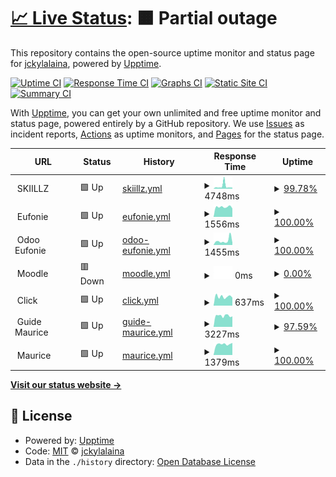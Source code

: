 # [📈 Live Status](https://jckylalaina.github.io/uptime): <!--live status--> **🟧 Partial outage**

This repository contains the open-source uptime monitor and status page for [jckylalaina](https://jckylalaina.github.io/uptime), powered by [Upptime](https://github.com/upptime/upptime).

[![Uptime CI](https://github.com/jckylalaina/uptime/workflows/Uptime%20CI/badge.svg)](https://github.com/jckylalaina/uptime/actions?query=workflow%3A%22Uptime+CI%22)
[![Response Time CI](https://github.com/jckylalaina/uptime/workflows/Response%20Time%20CI/badge.svg)](https://github.com/jckylalaina/uptime/actions?query=workflow%3A%22Response+Time+CI%22)
[![Graphs CI](https://github.com/jckylalaina/uptime/workflows/Graphs%20CI/badge.svg)](https://github.com/jckylalaina/uptime/actions?query=workflow%3A%22Graphs+CI%22)
[![Static Site CI](https://github.com/jckylalaina/uptime/workflows/Static%20Site%20CI/badge.svg)](https://github.com/jckylalaina/uptime/actions?query=workflow%3A%22Static+Site+CI%22)
[![Summary CI](https://github.com/jckylalaina/uptime/workflows/Summary%20CI/badge.svg)](https://github.com/jckylalaina/uptime/actions?query=workflow%3A%22Summary+CI%22)

With [Upptime](https://upptime.js.org), you can get your own unlimited and free uptime monitor and status page, powered entirely by a GitHub repository. We use [Issues](https://github.com/jckylalaina/uptime/issues) as incident reports, [Actions](https://github.com/jckylalaina/uptime/actions) as uptime monitors, and [Pages](https://jckylalaina.github.io/uptime) for the status page.

<!--start: status pages-->
<!-- This summary is generated by Upptime (https://github.com/upptime/upptime) -->
<!-- Do not edit this manually, your changes will be overwritten -->
<!-- prettier-ignore -->
| URL | Status | History | Response Time | Uptime |
| --- | ------ | ------- | ------------- | ------ |
| <img alt="" src="https://icons.duckduckgo.com/ip3/null.ico" height="13"> SKIILLZ | 🟩 Up | [skiillz.yml](https://github.com/jckylalaina/uptime/commits/HEAD/history/skiillz.yml) | <details><summary><img alt="Response time graph" src="./graphs/skiillz/response-time-week.png" height="20"> 4748ms</summary><br><a href="https://jckylalaina.github.io/uptime/history/skiillz"><img alt="Response time 2999" src="https://img.shields.io/endpoint?url=https%3A%2F%2Fraw.githubusercontent.com%2Fjckylalaina%2Fuptime%2FHEAD%2Fapi%2Fskiillz%2Fresponse-time.json"></a><br><a href="https://jckylalaina.github.io/uptime/history/skiillz"><img alt="24-hour response time 2127" src="https://img.shields.io/endpoint?url=https%3A%2F%2Fraw.githubusercontent.com%2Fjckylalaina%2Fuptime%2FHEAD%2Fapi%2Fskiillz%2Fresponse-time-day.json"></a><br><a href="https://jckylalaina.github.io/uptime/history/skiillz"><img alt="7-day response time 4748" src="https://img.shields.io/endpoint?url=https%3A%2F%2Fraw.githubusercontent.com%2Fjckylalaina%2Fuptime%2FHEAD%2Fapi%2Fskiillz%2Fresponse-time-week.json"></a><br><a href="https://jckylalaina.github.io/uptime/history/skiillz"><img alt="30-day response time 2999" src="https://img.shields.io/endpoint?url=https%3A%2F%2Fraw.githubusercontent.com%2Fjckylalaina%2Fuptime%2FHEAD%2Fapi%2Fskiillz%2Fresponse-time-month.json"></a><br><a href="https://jckylalaina.github.io/uptime/history/skiillz"><img alt="1-year response time 2999" src="https://img.shields.io/endpoint?url=https%3A%2F%2Fraw.githubusercontent.com%2Fjckylalaina%2Fuptime%2FHEAD%2Fapi%2Fskiillz%2Fresponse-time-year.json"></a></details> | <details><summary><a href="https://jckylalaina.github.io/uptime/history/skiillz">99.78%</a></summary><a href="https://jckylalaina.github.io/uptime/history/skiillz"><img alt="All-time uptime 97.05%" src="https://img.shields.io/endpoint?url=https%3A%2F%2Fraw.githubusercontent.com%2Fjckylalaina%2Fuptime%2FHEAD%2Fapi%2Fskiillz%2Fuptime.json"></a><br><a href="https://jckylalaina.github.io/uptime/history/skiillz"><img alt="24-hour uptime 100.00%" src="https://img.shields.io/endpoint?url=https%3A%2F%2Fraw.githubusercontent.com%2Fjckylalaina%2Fuptime%2FHEAD%2Fapi%2Fskiillz%2Fuptime-day.json"></a><br><a href="https://jckylalaina.github.io/uptime/history/skiillz"><img alt="7-day uptime 99.78%" src="https://img.shields.io/endpoint?url=https%3A%2F%2Fraw.githubusercontent.com%2Fjckylalaina%2Fuptime%2FHEAD%2Fapi%2Fskiillz%2Fuptime-week.json"></a><br><a href="https://jckylalaina.github.io/uptime/history/skiillz"><img alt="30-day uptime 97.05%" src="https://img.shields.io/endpoint?url=https%3A%2F%2Fraw.githubusercontent.com%2Fjckylalaina%2Fuptime%2FHEAD%2Fapi%2Fskiillz%2Fuptime-month.json"></a><br><a href="https://jckylalaina.github.io/uptime/history/skiillz"><img alt="1-year uptime 97.05%" src="https://img.shields.io/endpoint?url=https%3A%2F%2Fraw.githubusercontent.com%2Fjckylalaina%2Fuptime%2FHEAD%2Fapi%2Fskiillz%2Fuptime-year.json"></a></details>
| <img alt="" src="https://icons.duckduckgo.com/ip3/null.ico" height="13"> Eufonie | 🟩 Up | [eufonie.yml](https://github.com/jckylalaina/uptime/commits/HEAD/history/eufonie.yml) | <details><summary><img alt="Response time graph" src="./graphs/eufonie/response-time-week.png" height="20"> 1556ms</summary><br><a href="https://jckylalaina.github.io/uptime/history/eufonie"><img alt="Response time 1578" src="https://img.shields.io/endpoint?url=https%3A%2F%2Fraw.githubusercontent.com%2Fjckylalaina%2Fuptime%2FHEAD%2Fapi%2Feufonie%2Fresponse-time.json"></a><br><a href="https://jckylalaina.github.io/uptime/history/eufonie"><img alt="24-hour response time 1323" src="https://img.shields.io/endpoint?url=https%3A%2F%2Fraw.githubusercontent.com%2Fjckylalaina%2Fuptime%2FHEAD%2Fapi%2Feufonie%2Fresponse-time-day.json"></a><br><a href="https://jckylalaina.github.io/uptime/history/eufonie"><img alt="7-day response time 1556" src="https://img.shields.io/endpoint?url=https%3A%2F%2Fraw.githubusercontent.com%2Fjckylalaina%2Fuptime%2FHEAD%2Fapi%2Feufonie%2Fresponse-time-week.json"></a><br><a href="https://jckylalaina.github.io/uptime/history/eufonie"><img alt="30-day response time 1578" src="https://img.shields.io/endpoint?url=https%3A%2F%2Fraw.githubusercontent.com%2Fjckylalaina%2Fuptime%2FHEAD%2Fapi%2Feufonie%2Fresponse-time-month.json"></a><br><a href="https://jckylalaina.github.io/uptime/history/eufonie"><img alt="1-year response time 1578" src="https://img.shields.io/endpoint?url=https%3A%2F%2Fraw.githubusercontent.com%2Fjckylalaina%2Fuptime%2FHEAD%2Fapi%2Feufonie%2Fresponse-time-year.json"></a></details> | <details><summary><a href="https://jckylalaina.github.io/uptime/history/eufonie">100.00%</a></summary><a href="https://jckylalaina.github.io/uptime/history/eufonie"><img alt="All-time uptime 100.00%" src="https://img.shields.io/endpoint?url=https%3A%2F%2Fraw.githubusercontent.com%2Fjckylalaina%2Fuptime%2FHEAD%2Fapi%2Feufonie%2Fuptime.json"></a><br><a href="https://jckylalaina.github.io/uptime/history/eufonie"><img alt="24-hour uptime 100.00%" src="https://img.shields.io/endpoint?url=https%3A%2F%2Fraw.githubusercontent.com%2Fjckylalaina%2Fuptime%2FHEAD%2Fapi%2Feufonie%2Fuptime-day.json"></a><br><a href="https://jckylalaina.github.io/uptime/history/eufonie"><img alt="7-day uptime 100.00%" src="https://img.shields.io/endpoint?url=https%3A%2F%2Fraw.githubusercontent.com%2Fjckylalaina%2Fuptime%2FHEAD%2Fapi%2Feufonie%2Fuptime-week.json"></a><br><a href="https://jckylalaina.github.io/uptime/history/eufonie"><img alt="30-day uptime 100.00%" src="https://img.shields.io/endpoint?url=https%3A%2F%2Fraw.githubusercontent.com%2Fjckylalaina%2Fuptime%2FHEAD%2Fapi%2Feufonie%2Fuptime-month.json"></a><br><a href="https://jckylalaina.github.io/uptime/history/eufonie"><img alt="1-year uptime 100.00%" src="https://img.shields.io/endpoint?url=https%3A%2F%2Fraw.githubusercontent.com%2Fjckylalaina%2Fuptime%2FHEAD%2Fapi%2Feufonie%2Fuptime-year.json"></a></details>
| <img alt="" src="https://icons.duckduckgo.com/ip3/null.ico" height="13"> Odoo Eufonie | 🟩 Up | [odoo-eufonie.yml](https://github.com/jckylalaina/uptime/commits/HEAD/history/odoo-eufonie.yml) | <details><summary><img alt="Response time graph" src="./graphs/odoo-eufonie/response-time-week.png" height="20"> 1455ms</summary><br><a href="https://jckylalaina.github.io/uptime/history/odoo-eufonie"><img alt="Response time 1313" src="https://img.shields.io/endpoint?url=https%3A%2F%2Fraw.githubusercontent.com%2Fjckylalaina%2Fuptime%2FHEAD%2Fapi%2Fodoo-eufonie%2Fresponse-time.json"></a><br><a href="https://jckylalaina.github.io/uptime/history/odoo-eufonie"><img alt="24-hour response time 743" src="https://img.shields.io/endpoint?url=https%3A%2F%2Fraw.githubusercontent.com%2Fjckylalaina%2Fuptime%2FHEAD%2Fapi%2Fodoo-eufonie%2Fresponse-time-day.json"></a><br><a href="https://jckylalaina.github.io/uptime/history/odoo-eufonie"><img alt="7-day response time 1455" src="https://img.shields.io/endpoint?url=https%3A%2F%2Fraw.githubusercontent.com%2Fjckylalaina%2Fuptime%2FHEAD%2Fapi%2Fodoo-eufonie%2Fresponse-time-week.json"></a><br><a href="https://jckylalaina.github.io/uptime/history/odoo-eufonie"><img alt="30-day response time 1313" src="https://img.shields.io/endpoint?url=https%3A%2F%2Fraw.githubusercontent.com%2Fjckylalaina%2Fuptime%2FHEAD%2Fapi%2Fodoo-eufonie%2Fresponse-time-month.json"></a><br><a href="https://jckylalaina.github.io/uptime/history/odoo-eufonie"><img alt="1-year response time 1313" src="https://img.shields.io/endpoint?url=https%3A%2F%2Fraw.githubusercontent.com%2Fjckylalaina%2Fuptime%2FHEAD%2Fapi%2Fodoo-eufonie%2Fresponse-time-year.json"></a></details> | <details><summary><a href="https://jckylalaina.github.io/uptime/history/odoo-eufonie">100.00%</a></summary><a href="https://jckylalaina.github.io/uptime/history/odoo-eufonie"><img alt="All-time uptime 99.91%" src="https://img.shields.io/endpoint?url=https%3A%2F%2Fraw.githubusercontent.com%2Fjckylalaina%2Fuptime%2FHEAD%2Fapi%2Fodoo-eufonie%2Fuptime.json"></a><br><a href="https://jckylalaina.github.io/uptime/history/odoo-eufonie"><img alt="24-hour uptime 100.00%" src="https://img.shields.io/endpoint?url=https%3A%2F%2Fraw.githubusercontent.com%2Fjckylalaina%2Fuptime%2FHEAD%2Fapi%2Fodoo-eufonie%2Fuptime-day.json"></a><br><a href="https://jckylalaina.github.io/uptime/history/odoo-eufonie"><img alt="7-day uptime 100.00%" src="https://img.shields.io/endpoint?url=https%3A%2F%2Fraw.githubusercontent.com%2Fjckylalaina%2Fuptime%2FHEAD%2Fapi%2Fodoo-eufonie%2Fuptime-week.json"></a><br><a href="https://jckylalaina.github.io/uptime/history/odoo-eufonie"><img alt="30-day uptime 99.91%" src="https://img.shields.io/endpoint?url=https%3A%2F%2Fraw.githubusercontent.com%2Fjckylalaina%2Fuptime%2FHEAD%2Fapi%2Fodoo-eufonie%2Fuptime-month.json"></a><br><a href="https://jckylalaina.github.io/uptime/history/odoo-eufonie"><img alt="1-year uptime 99.91%" src="https://img.shields.io/endpoint?url=https%3A%2F%2Fraw.githubusercontent.com%2Fjckylalaina%2Fuptime%2FHEAD%2Fapi%2Fodoo-eufonie%2Fuptime-year.json"></a></details>
| <img alt="" src="https://icons.duckduckgo.com/ip3/null.ico" height="13"> Moodle | 🟥 Down | [moodle.yml](https://github.com/jckylalaina/uptime/commits/HEAD/history/moodle.yml) | <details><summary><img alt="Response time graph" src="./graphs/moodle/response-time-week.png" height="20"> 0ms</summary><br><a href="https://jckylalaina.github.io/uptime/history/moodle"><img alt="Response time 0" src="https://img.shields.io/endpoint?url=https%3A%2F%2Fraw.githubusercontent.com%2Fjckylalaina%2Fuptime%2FHEAD%2Fapi%2Fmoodle%2Fresponse-time.json"></a><br><a href="https://jckylalaina.github.io/uptime/history/moodle"><img alt="24-hour response time 0" src="https://img.shields.io/endpoint?url=https%3A%2F%2Fraw.githubusercontent.com%2Fjckylalaina%2Fuptime%2FHEAD%2Fapi%2Fmoodle%2Fresponse-time-day.json"></a><br><a href="https://jckylalaina.github.io/uptime/history/moodle"><img alt="7-day response time 0" src="https://img.shields.io/endpoint?url=https%3A%2F%2Fraw.githubusercontent.com%2Fjckylalaina%2Fuptime%2FHEAD%2Fapi%2Fmoodle%2Fresponse-time-week.json"></a><br><a href="https://jckylalaina.github.io/uptime/history/moodle"><img alt="30-day response time 0" src="https://img.shields.io/endpoint?url=https%3A%2F%2Fraw.githubusercontent.com%2Fjckylalaina%2Fuptime%2FHEAD%2Fapi%2Fmoodle%2Fresponse-time-month.json"></a><br><a href="https://jckylalaina.github.io/uptime/history/moodle"><img alt="1-year response time 0" src="https://img.shields.io/endpoint?url=https%3A%2F%2Fraw.githubusercontent.com%2Fjckylalaina%2Fuptime%2FHEAD%2Fapi%2Fmoodle%2Fresponse-time-year.json"></a></details> | <details><summary><a href="https://jckylalaina.github.io/uptime/history/moodle">0.00%</a></summary><a href="https://jckylalaina.github.io/uptime/history/moodle"><img alt="All-time uptime 0.00%" src="https://img.shields.io/endpoint?url=https%3A%2F%2Fraw.githubusercontent.com%2Fjckylalaina%2Fuptime%2FHEAD%2Fapi%2Fmoodle%2Fuptime.json"></a><br><a href="https://jckylalaina.github.io/uptime/history/moodle"><img alt="24-hour uptime 0.00%" src="https://img.shields.io/endpoint?url=https%3A%2F%2Fraw.githubusercontent.com%2Fjckylalaina%2Fuptime%2FHEAD%2Fapi%2Fmoodle%2Fuptime-day.json"></a><br><a href="https://jckylalaina.github.io/uptime/history/moodle"><img alt="7-day uptime 0.00%" src="https://img.shields.io/endpoint?url=https%3A%2F%2Fraw.githubusercontent.com%2Fjckylalaina%2Fuptime%2FHEAD%2Fapi%2Fmoodle%2Fuptime-week.json"></a><br><a href="https://jckylalaina.github.io/uptime/history/moodle"><img alt="30-day uptime 0.00%" src="https://img.shields.io/endpoint?url=https%3A%2F%2Fraw.githubusercontent.com%2Fjckylalaina%2Fuptime%2FHEAD%2Fapi%2Fmoodle%2Fuptime-month.json"></a><br><a href="https://jckylalaina.github.io/uptime/history/moodle"><img alt="1-year uptime 0.00%" src="https://img.shields.io/endpoint?url=https%3A%2F%2Fraw.githubusercontent.com%2Fjckylalaina%2Fuptime%2FHEAD%2Fapi%2Fmoodle%2Fuptime-year.json"></a></details>
| <img alt="" src="https://icons.duckduckgo.com/ip3/null.ico" height="13"> Click | 🟩 Up | [click.yml](https://github.com/jckylalaina/uptime/commits/HEAD/history/click.yml) | <details><summary><img alt="Response time graph" src="./graphs/click/response-time-week.png" height="20"> 637ms</summary><br><a href="https://jckylalaina.github.io/uptime/history/click"><img alt="Response time 647" src="https://img.shields.io/endpoint?url=https%3A%2F%2Fraw.githubusercontent.com%2Fjckylalaina%2Fuptime%2FHEAD%2Fapi%2Fclick%2Fresponse-time.json"></a><br><a href="https://jckylalaina.github.io/uptime/history/click"><img alt="24-hour response time 563" src="https://img.shields.io/endpoint?url=https%3A%2F%2Fraw.githubusercontent.com%2Fjckylalaina%2Fuptime%2FHEAD%2Fapi%2Fclick%2Fresponse-time-day.json"></a><br><a href="https://jckylalaina.github.io/uptime/history/click"><img alt="7-day response time 637" src="https://img.shields.io/endpoint?url=https%3A%2F%2Fraw.githubusercontent.com%2Fjckylalaina%2Fuptime%2FHEAD%2Fapi%2Fclick%2Fresponse-time-week.json"></a><br><a href="https://jckylalaina.github.io/uptime/history/click"><img alt="30-day response time 647" src="https://img.shields.io/endpoint?url=https%3A%2F%2Fraw.githubusercontent.com%2Fjckylalaina%2Fuptime%2FHEAD%2Fapi%2Fclick%2Fresponse-time-month.json"></a><br><a href="https://jckylalaina.github.io/uptime/history/click"><img alt="1-year response time 647" src="https://img.shields.io/endpoint?url=https%3A%2F%2Fraw.githubusercontent.com%2Fjckylalaina%2Fuptime%2FHEAD%2Fapi%2Fclick%2Fresponse-time-year.json"></a></details> | <details><summary><a href="https://jckylalaina.github.io/uptime/history/click">100.00%</a></summary><a href="https://jckylalaina.github.io/uptime/history/click"><img alt="All-time uptime 99.95%" src="https://img.shields.io/endpoint?url=https%3A%2F%2Fraw.githubusercontent.com%2Fjckylalaina%2Fuptime%2FHEAD%2Fapi%2Fclick%2Fuptime.json"></a><br><a href="https://jckylalaina.github.io/uptime/history/click"><img alt="24-hour uptime 100.00%" src="https://img.shields.io/endpoint?url=https%3A%2F%2Fraw.githubusercontent.com%2Fjckylalaina%2Fuptime%2FHEAD%2Fapi%2Fclick%2Fuptime-day.json"></a><br><a href="https://jckylalaina.github.io/uptime/history/click"><img alt="7-day uptime 100.00%" src="https://img.shields.io/endpoint?url=https%3A%2F%2Fraw.githubusercontent.com%2Fjckylalaina%2Fuptime%2FHEAD%2Fapi%2Fclick%2Fuptime-week.json"></a><br><a href="https://jckylalaina.github.io/uptime/history/click"><img alt="30-day uptime 99.95%" src="https://img.shields.io/endpoint?url=https%3A%2F%2Fraw.githubusercontent.com%2Fjckylalaina%2Fuptime%2FHEAD%2Fapi%2Fclick%2Fuptime-month.json"></a><br><a href="https://jckylalaina.github.io/uptime/history/click"><img alt="1-year uptime 99.95%" src="https://img.shields.io/endpoint?url=https%3A%2F%2Fraw.githubusercontent.com%2Fjckylalaina%2Fuptime%2FHEAD%2Fapi%2Fclick%2Fuptime-year.json"></a></details>
| <img alt="" src="https://icons.duckduckgo.com/ip3/null.ico" height="13"> Guide Maurice | 🟩 Up | [guide-maurice.yml](https://github.com/jckylalaina/uptime/commits/HEAD/history/guide-maurice.yml) | <details><summary><img alt="Response time graph" src="./graphs/guide-maurice/response-time-week.png" height="20"> 3227ms</summary><br><a href="https://jckylalaina.github.io/uptime/history/guide-maurice"><img alt="Response time 3412" src="https://img.shields.io/endpoint?url=https%3A%2F%2Fraw.githubusercontent.com%2Fjckylalaina%2Fuptime%2FHEAD%2Fapi%2Fguide-maurice%2Fresponse-time.json"></a><br><a href="https://jckylalaina.github.io/uptime/history/guide-maurice"><img alt="24-hour response time 2470" src="https://img.shields.io/endpoint?url=https%3A%2F%2Fraw.githubusercontent.com%2Fjckylalaina%2Fuptime%2FHEAD%2Fapi%2Fguide-maurice%2Fresponse-time-day.json"></a><br><a href="https://jckylalaina.github.io/uptime/history/guide-maurice"><img alt="7-day response time 3227" src="https://img.shields.io/endpoint?url=https%3A%2F%2Fraw.githubusercontent.com%2Fjckylalaina%2Fuptime%2FHEAD%2Fapi%2Fguide-maurice%2Fresponse-time-week.json"></a><br><a href="https://jckylalaina.github.io/uptime/history/guide-maurice"><img alt="30-day response time 3412" src="https://img.shields.io/endpoint?url=https%3A%2F%2Fraw.githubusercontent.com%2Fjckylalaina%2Fuptime%2FHEAD%2Fapi%2Fguide-maurice%2Fresponse-time-month.json"></a><br><a href="https://jckylalaina.github.io/uptime/history/guide-maurice"><img alt="1-year response time 3412" src="https://img.shields.io/endpoint?url=https%3A%2F%2Fraw.githubusercontent.com%2Fjckylalaina%2Fuptime%2FHEAD%2Fapi%2Fguide-maurice%2Fresponse-time-year.json"></a></details> | <details><summary><a href="https://jckylalaina.github.io/uptime/history/guide-maurice">97.59%</a></summary><a href="https://jckylalaina.github.io/uptime/history/guide-maurice"><img alt="All-time uptime 99.01%" src="https://img.shields.io/endpoint?url=https%3A%2F%2Fraw.githubusercontent.com%2Fjckylalaina%2Fuptime%2FHEAD%2Fapi%2Fguide-maurice%2Fuptime.json"></a><br><a href="https://jckylalaina.github.io/uptime/history/guide-maurice"><img alt="24-hour uptime 99.07%" src="https://img.shields.io/endpoint?url=https%3A%2F%2Fraw.githubusercontent.com%2Fjckylalaina%2Fuptime%2FHEAD%2Fapi%2Fguide-maurice%2Fuptime-day.json"></a><br><a href="https://jckylalaina.github.io/uptime/history/guide-maurice"><img alt="7-day uptime 97.59%" src="https://img.shields.io/endpoint?url=https%3A%2F%2Fraw.githubusercontent.com%2Fjckylalaina%2Fuptime%2FHEAD%2Fapi%2Fguide-maurice%2Fuptime-week.json"></a><br><a href="https://jckylalaina.github.io/uptime/history/guide-maurice"><img alt="30-day uptime 99.01%" src="https://img.shields.io/endpoint?url=https%3A%2F%2Fraw.githubusercontent.com%2Fjckylalaina%2Fuptime%2FHEAD%2Fapi%2Fguide-maurice%2Fuptime-month.json"></a><br><a href="https://jckylalaina.github.io/uptime/history/guide-maurice"><img alt="1-year uptime 99.01%" src="https://img.shields.io/endpoint?url=https%3A%2F%2Fraw.githubusercontent.com%2Fjckylalaina%2Fuptime%2FHEAD%2Fapi%2Fguide-maurice%2Fuptime-year.json"></a></details>
| <img alt="" src="https://icons.duckduckgo.com/ip3/null.ico" height="13"> Maurice | 🟩 Up | [maurice.yml](https://github.com/jckylalaina/uptime/commits/HEAD/history/maurice.yml) | <details><summary><img alt="Response time graph" src="./graphs/maurice/response-time-week.png" height="20"> 1379ms</summary><br><a href="https://jckylalaina.github.io/uptime/history/maurice"><img alt="Response time 1427" src="https://img.shields.io/endpoint?url=https%3A%2F%2Fraw.githubusercontent.com%2Fjckylalaina%2Fuptime%2FHEAD%2Fapi%2Fmaurice%2Fresponse-time.json"></a><br><a href="https://jckylalaina.github.io/uptime/history/maurice"><img alt="24-hour response time 1534" src="https://img.shields.io/endpoint?url=https%3A%2F%2Fraw.githubusercontent.com%2Fjckylalaina%2Fuptime%2FHEAD%2Fapi%2Fmaurice%2Fresponse-time-day.json"></a><br><a href="https://jckylalaina.github.io/uptime/history/maurice"><img alt="7-day response time 1379" src="https://img.shields.io/endpoint?url=https%3A%2F%2Fraw.githubusercontent.com%2Fjckylalaina%2Fuptime%2FHEAD%2Fapi%2Fmaurice%2Fresponse-time-week.json"></a><br><a href="https://jckylalaina.github.io/uptime/history/maurice"><img alt="30-day response time 1427" src="https://img.shields.io/endpoint?url=https%3A%2F%2Fraw.githubusercontent.com%2Fjckylalaina%2Fuptime%2FHEAD%2Fapi%2Fmaurice%2Fresponse-time-month.json"></a><br><a href="https://jckylalaina.github.io/uptime/history/maurice"><img alt="1-year response time 1427" src="https://img.shields.io/endpoint?url=https%3A%2F%2Fraw.githubusercontent.com%2Fjckylalaina%2Fuptime%2FHEAD%2Fapi%2Fmaurice%2Fresponse-time-year.json"></a></details> | <details><summary><a href="https://jckylalaina.github.io/uptime/history/maurice">100.00%</a></summary><a href="https://jckylalaina.github.io/uptime/history/maurice"><img alt="All-time uptime 100.00%" src="https://img.shields.io/endpoint?url=https%3A%2F%2Fraw.githubusercontent.com%2Fjckylalaina%2Fuptime%2FHEAD%2Fapi%2Fmaurice%2Fuptime.json"></a><br><a href="https://jckylalaina.github.io/uptime/history/maurice"><img alt="24-hour uptime 100.00%" src="https://img.shields.io/endpoint?url=https%3A%2F%2Fraw.githubusercontent.com%2Fjckylalaina%2Fuptime%2FHEAD%2Fapi%2Fmaurice%2Fuptime-day.json"></a><br><a href="https://jckylalaina.github.io/uptime/history/maurice"><img alt="7-day uptime 100.00%" src="https://img.shields.io/endpoint?url=https%3A%2F%2Fraw.githubusercontent.com%2Fjckylalaina%2Fuptime%2FHEAD%2Fapi%2Fmaurice%2Fuptime-week.json"></a><br><a href="https://jckylalaina.github.io/uptime/history/maurice"><img alt="30-day uptime 100.00%" src="https://img.shields.io/endpoint?url=https%3A%2F%2Fraw.githubusercontent.com%2Fjckylalaina%2Fuptime%2FHEAD%2Fapi%2Fmaurice%2Fuptime-month.json"></a><br><a href="https://jckylalaina.github.io/uptime/history/maurice"><img alt="1-year uptime 100.00%" src="https://img.shields.io/endpoint?url=https%3A%2F%2Fraw.githubusercontent.com%2Fjckylalaina%2Fuptime%2FHEAD%2Fapi%2Fmaurice%2Fuptime-year.json"></a></details>

<!--end: status pages-->

[**Visit our status website →**](https://jckylalaina.github.io/uptime)

## 📄 License

- Powered by: [Upptime](https://github.com/upptime/upptime)
- Code: [MIT](./LICENSE) © [jckylalaina](https://jckylalaina.github.io/uptime)
- Data in the `./history` directory: [Open Database License](https://opendatacommons.org/licenses/odbl/1-0/)
